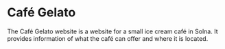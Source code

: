 # Café Gelato
The Café Gelato website is a website for a small ice cream café in Solna. It provides information of what the café can offer and where it is located. 